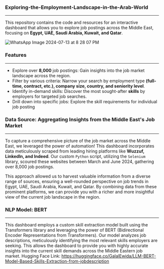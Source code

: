 ### Exploring-the-Employment-Landscape-in-the-Arab-World
_________________________________________________________________________________________________________________________________________________________________________________________________________
This repository contains the code and resources for an interactive dashboard that allows you to explore job postings across the Middle East, focusing on **Egypt, UAE, Saudi Arabia, Kuwait, and Qatar**.


![WhatsApp Image 2024-07-13 at 8 28 07 PM](https://github.com/user-attachments/assets/316e3d0d-2cca-4af4-94c6-19bc09b8f3c2)

### Features
_____________________________________________________________________________________________________________________________________________________________________________________________________
* Explore over **8,000** job postings: Gain insights into the job market landscape across the region.
* Filter by various criteria: Narrow your search by employment type **(full-time, contract, etc.), company size, country, and seniority level**.
* Identify in-demand skills: Discover the most sought-after **skills** by employers for targeted job searches.
* Drill down into specific jobs: Explore the skill requirements for individual job posting

### Data Source: Aggregating Insights from the Middle East's Job Market
_____________________________________________________________________________________________________________________________________________________________________________________________________
To capture a comprehensive picture of the job market across the Middle East, we leveraged the power of automation! This dashboard incorporates data meticulously scraped from leading hiring platforms like **Wuzzuf, LinkedIn, and Indeed**. Our custom `Python` script, utilizing the `Selenium` library, scoured these websites between March and June 2024, gathering over 8,000 job postings.

This approach allowed us to harvest valuable information from a diverse range of sources, ensuring a well-rounded perspective on job trends in Egypt, UAE, Saudi Arabia, Kuwait, and Qatar. By combining data from these prominent platforms, we can provide you with a richer and more insightful view of the current job landscape in the region.

### NLP Model: BERT
_____________________________________________________________________________________________________________________________________________________________________________________________________
This dashboard employs a custom skill extraction model built using the Transformers library and leveraging the power of BERT (Bidirectional Encoder Representations from Transformers). Our model analyzes job descriptions, meticulously identifying the most relevant skills employers are seeking. This allows the dashboard to provide you with highly accurate insights into the current skill demands across the Middle Eastern job market.
Hugging Face Link: https://huggingface.co/GalalEwida/LLM-BERT-Model-Based-Skills-Extraction-from-jobdescription 
